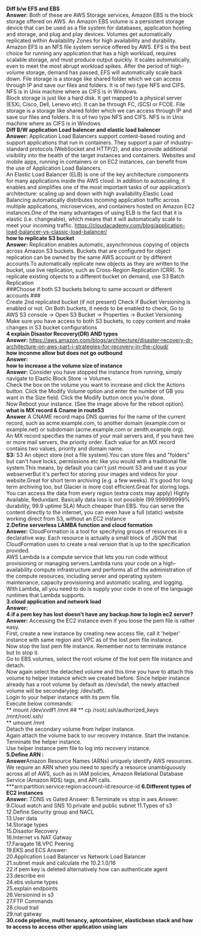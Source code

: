**Diff b/w EFS and EBS  
Answer:** Both of these are AWS Storage services, Amazon EBS is the block storage offered on AWS. An Amazon EBS volume is a persistent storage device that can be used as a file system for databases, application hosting and storage, and plug and play devices. Volumes get automatically replicated within Availability Zones for high availability and durability.   
Amazon EFS is an NFS file system service offered by AWS. EFS is the best choice for running any application that has a high workload, requires scalable storage, and must produce output quickly. It scales automatically, even to meet the most abrupt workload spikes. After the period of high-volume storage, demand has passed, EFS will automatically scale back down. File storage is a storage like shared folder which we can access through IP and save our files and folders. It is of two type NFS and CIFS. NFS is in Unix machine where as CIFS is in Windows.   
Block storage is just like a hard disk. It get mapped to a physical server (ESXi, Cisco, Dell, Lenevo etc). It can be through FC, iSCSI or FCOE.
File storage is a storage like shared folder which we can access through IP and save our files and folders. It is of two type NFS and CIFS. NFS is in Unix machine where as CIFS is in Windows      
**Diff B/W application Load balencer and elastic load balencer   
Answer:** Application Load Balancers support content-based routing and support applications that run in containers. They support a pair of industry-standard protocols (WebSocket and HTTP/2), and also provide additional visibility into the health of the target instances and containers. Websites and mobile apps, running in containers or on EC2 instances, can benefit from the use of Application Load Balancers.   
An Elastic Load Balancer (ELB) is one of the key architecture components for many applications inside the AWS cloud. In addition to autoscaling, it enables and simplifies one of the most important tasks of our application’s architecture: scaling up and down with high availability.Elastic Load Balancing automatically distributes incoming application traffic across multiple applications, microservices, and containers hosted on Amazon EC2 instances.One of the many advantages of using ELB is the fact that it is elastic (i.e. changeable), which means that it will automatically scale to meet your incoming traffic.   https://cloudacademy.com/blog/application-load-balancer-vs-classic-load-balancer/   
**how to replicate S3 bucket   
Answer:**   Replication enables automatic, asynchronous copying of objects across Amazon S3 buckets. Buckets that are configured for object replication can be owned by the same AWS account or by different accounts.To automatically replicate new objects as they are written to the bucket, use live replication, such as Cross-Region Replication (CRR). To replicate existing objects to a different bucket on demand, use S3 Batch Replication   
###Choose if both S3 buckets belong to same account or different accounts ###   
Create 2nd replicated bucket (if not present)
Check if Bucket Versioning is enabled or not. On Both buckets, it needs to be enabled
to check, Go to AWS S3 console -> Open S3 Bucket -> Properties -> Bucket Versioning
Make sure you have access to both S3 buckets, to copy content and make changes in S3 bucket configurations   
**4 explain Disastor Recovery(DR) AND types    
Answer:**   https://aws.amazon.com/blogs/architecture/disaster-recovery-dr-architecture-on-aws-part-i-strategies-for-recovery-in-the-cloud/   
**how inconme allow but does not go outbound      
Answer:**   
**how to increase a the volume size of instance  
Answer:**     Consider you have stopped the instance from running, simply navigate to Elastic Block Store -> Volumes.   
Check the box on the volume you want to increase and click the Actions button. Click the Modify Volume option and enter the number of GB you want in the Size field. Click the Modify button once you’re done.   
Now Reboot your instance. (See the image above for the reboot option).   
**what is MX record & Cname in route53**    
**Answer** A CNAME record maps DNS queries for the name of the current record, such as acme.example.com, to another domain (example.com or example.net) or subdomain (acme.example.com or zenith.example.org).   
An MX record specifies the names of your mail servers and, if you have two or more mail servers, the priority order. Each value for an MX record contains two values, priority and domain name.   
**S3:** S3 An object store (not a file system).You can store files and "folders" but can't have locks, permissions etc like you would with a traditional file system.This means, by default you can't just mount S3 and use it as your webserverBut it's perfect for storing your images and videos for your website.Great for short term archiving (e.g. a few weeks). It's good for long term archiving too, but Glacier is more cost efficient.Great for storing logs. You can access the data from every region (extra costs may apply) Highly Available, Redundant. Basically data loss is not possible (99.999999999% durability, 99.9 uptime SLA) Much cheaper than EBS. You can serve the content directly to the internet, you can even have a full (static) website working direct from S3, without an EC2 instance    
**2.Define serverless LAMBA function and cloud formation   
Answer:** CloudFormation is a tool for specifying groups of resources in a declarative way. Each resource is actually a small block of JSON that CloudFormation uses to create a real version that is up to the specification provided.      
AWS Lambda is a compute service that lets you run code without provisioning or managing servers.Lambda runs your code on a high-availability compute infrastructure and performs all of the administration of the compute resources, including server and operating system maintenance, capacity provisioning and automatic scaling, and logging. With Lambda, all you need to do is supply your code in one of the language runtimes that Lambda supports.   
**3.cloud application and network load  
Answer:**   
**4.if a pem key has lost doesn't have any backup.how to login ec2 server?   
Answer:**  Accessing the EC2 instance even if you loose the pem file is rather easy.   
First, create a new instance by creating new access file, call it 'helper' instance with same region and VPC as of the lost pem file instance.   
Now stop the lost pem file instance. Remember not to terminate instance but to stop it.   
Go to EBS volumes, select the root volume of the lost pem file instance and detach.   
Now again select the detached volume and this time you have to attach this volume to helper instance which we created before. Since helper instance already has a root volume by default as /dev/sda1, the newly attached volume will be secondary(eg: /dev/sdf).   
Login to your helper instance with its pem file.   
Execute below commands:   
** mount /dev/xvdf1 /mnt   ##
** cp /root/.ssh/authorized_keys /mnt/root/.ssh/   
** umount /mnt   
Detach the secondary volume from helper instance.      
Again attach the volume back to our recovery instance. Start the instance. Terminate the helper instance.   
Use helper instance pem file to log into recovery instance.   
**5.Define ARN :    
Answer**Amazon Resource Names (ARNs) uniquely identify AWS resources. We require an ARN when you need to specify a resource unambiguously across all of AWS, such as in IAM policies, Amazon Relational Database Service (Amazon RDS) tags, and API calls.   
***arn:partition:service:region:account-id:resource-id
**6.Different types of EC2 instances   
Answer:**
7.DNS vs Gated Answer:
8.Terminate vs stop in aws Answer:
9.Cloud watch and SNS
10.private and public subnet
11.Types of s3     
12.Define Security group and NACL   
13.User data   
14.Storage types   
15.Disastor Recovery   
16.Internet vs NAT Gatway   
17.Faragate 18.VPC Peering   
19.EKS and ECS Answer:   
20.Application Load Balancer vs Network Load Balancer   
21.subnet mask and calculate rhe 10.2.1.0/16   
22.if pem key is deleted alternatively how can authenticate agent   
23.describe eni   
24.ebs volume types   
25.explain endpoints   
26.Versionind in s3   
27.FTP Commands   
28.cloud trail   
29.nat gatway     
**30.code pipeline, multi tenancy, aptcontainer, elasticbean stack and how to access to access other application using iam**
